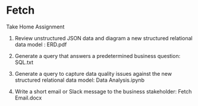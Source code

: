 # Fetch

Take Home Assignment

1) Review unstructured JSON data and diagram a new structured relational data model : ERD.pdf

2) Generate a query that answers a predetermined business question: SQL.txt

3) Generate a query to capture data quality issues against the new structured relational data model: Data Analysis.ipynb

4) Write a short email or Slack message to the business stakeholder: Fetch Email.docx
